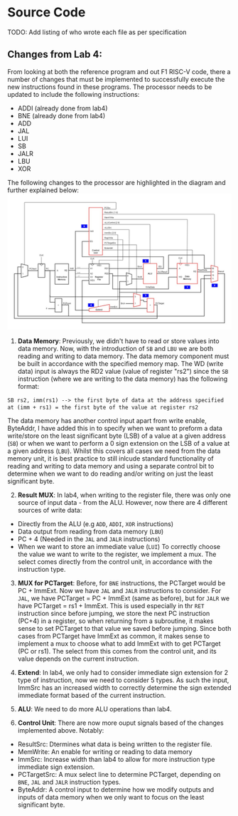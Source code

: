 # Source Code
TODO: Add listing of who wrote each file as per specification

## Changes from Lab 4:
From looking at both the reference program and out F1 RISC-V code, there a number of changes that must be implemented to successfully execute the new instructions found in these programs. The processor needs to be updated to include the following instructions:
- ADDI (already done from lab4)
- BNE (already done from lab4)
- ADD
- JAL
- LUI
- SB
- JALR 
- LBU
- XOR

The following changes to the processor are highlighted in the diagram and further explained below:
![Alt text](image.png)

1. **Data Memory**: Previously, we didn't have to read or store values into data memory. Now, with the introduction of `SB` and `LBU` we are both reading and writing to data memory. The data memory component must be built in accordance with the specified memory map. The WD (write data) input is always the RD2 value (value of register "rs2") since the `SB` instruction (where we are writing to the data memory) has the following format:
```
SB rs2, imm(rs1) --> the first byte of data at the address specified at (imm + rs1) = the first byte of the value at register rs2
```
The data memory has another control input apart from write enable, ByteAddr, I have added this in to specify when we want to preform a data write/store on the least significant byte (LSB) of a value at a given address (`SB`) or when we want to perform a 0 sign extension on the LSB of a value at a given address (`LBU`). Whilst this covers all cases we need from the data memory unit, it is best practice to still inlcude standard functionality of reading and writing to data memory and using a separate control bit to determine when we want to do reading and/or writing on just the least significant byte.

2. **Result MUX**: In lab4, when writing to the register file, there was only one source of input data - from the ALU. However, now there are 4 different sources of write data:
- Directly from the ALU (e.g `ADD`, `ADDI`, `XOR` instructions)
- Data output from reading from data memory (`LBU`)
- PC + 4 (Needed in the `JAL` and `JALR` instructions)
- When we want to store an immediate value (`LUI`)
To correctly choose the value we want to write to the register, we implement a mux. The select comes directly from the control unit, in accordance with the instruction type.

3. **MUX for PCTarget**: Before, for `BNE` instructions, the PCTarget would be PC + ImmExt. Now we have `JAL` and `JALR` instructions to consider. For `JAL`, we have PCTarget = PC + ImmExt (same as before), but for `JALR` we have PCTarget = rs1 + ImmExt. This is used especially in thr `RET` instruction since before jumping, we store the next PC instruction (PC+4) in a register, so when returning from a subroutine, it makes sense to set PCTarget to that value we saved before jumping. Since both cases from PCTarget have ImmExt as common, it makes sense to implement a mux to choose what to add ImmExt with to get PCTarget (PC or rs1). The select from this comes from the control unit, and its value depends on the current instruction. 

4. **Extend**: In lab4, we only had to consider immediate sign extension for 2 type of instruction, now we need to consider 5 types. As such the input, ImmSrc has an increased width to correctly determine the sign extended immediate format based of the current instruction.

5. **ALU**: We need to do more ALU operations than lab4.

6. **Control Unit**: There are now more ouput signals based of the changes implemented above. Notably:
- ResultSrc: Dtermines what data is being written to the register file.
- MemWrite: An enable for writing or reading to data memory
- ImmSrc: Increase width than lab4 to allow for more instruction type immediate sign extension.
- PCTargetSrc: A mux select line to determine PCTarget, depending on `BNE`, `JAL` and `JALR` instruction types.
- ByteAddr: A control input to determine how we modify outputs and inputs of data memory when we only want to focus on the least significant byte.